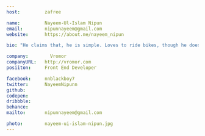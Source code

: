 ```yaml
---
host:         zafree

name:         Nayeem-Ul-Islam Nipun
email:        nipunnayeem@gmail.com
website:      https://about.me/nayeem_nipun

bio: "He claims that, he is simple. Loves to ride bikes, though he doesn't have one! He has worked on 175+ projects in 2 years, still he doesn't have any idea what he is capable to do. Ohh, one more thing, he is a very greedy glutton, just loves to eat."

company:     	Vromor
companyURL:   http://vromor.com
posiiton:     Front End Developer

facebook:     nnblackboy7
twitter:      NayeemNipunn
github:   
codepen:
dribbble:
behance:      
mailto:       nipunnayeem@gmail.com

photo:        nayeem-ui-islam-nipun.jpg
---
```

